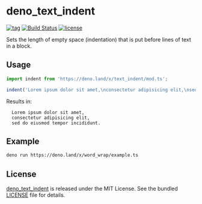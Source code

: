 # deno_text_indent

[![tag](https://img.shields.io/github/release/justjavac/deno_text_indent)](https://github.com/justjavac/deno_text_indent/releases)
[![Build Status](https://github.com/justjavac/deno_text_indent/workflows/ci/badge.svg?branch=master)](https://github.com/justjavac/deno_text_indent/actions)
[![license](https://img.shields.io/github/license/justjavac/deno_text_indent)](https://github.com/justjavac/deno_text_indent/blob/master/LICENSE)

Sets the length of empty space (indentation) that is put before lines of text in a block.

## Usage

```js
import indent from 'https://deno.land/x/text_indent/mod.ts';

indent('Lorem ipsum dolor sit amet,\nconsectetur adipisicing elit,\nsed do eiusmod tempor incididunt.', 2);
```

Results in:

```
  Lorem ipsum dolor sit amet,
  consectetur adipisicing elit,
  sed do eiusmod tempor incididunt.
```

## Example

```bash
deno run https://deno.land/x/word_wrap/example.ts
```

## License

[deno_text_indent](https://github.com/justjavac/deno_text_indent) is released under the MIT License. See the bundled [LICENSE](./LICENSE) file for details.
